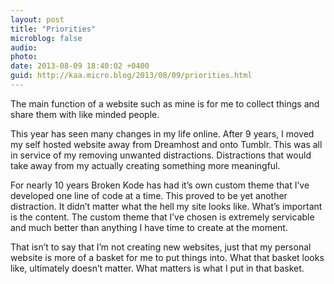 ```yaml
---
layout: post
title: "Priorities"
microblog: false
audio: 
photo: 
date: 2013-08-09 18:40:02 +0400
guid: http://kaa.micro.blog/2013/08/09/priorities.html
---
```

<p>The main function of a website such as mine is for me to collect things and share them with like minded people.</p>

<p>This year has seen many changes in my life online. After 9 years, I moved my self hosted website away from Dreamhost and onto Tumblr. This was all in service of my removing unwanted distractions. Distractions that would take away from my actually creating something more meaningful.</p>

<p>For nearly 10 years Broken Kode has had it&rsquo;s own custom theme that I&rsquo;ve developed one line of code at a time. This proved to be yet another distraction. It didn&rsquo;t matter what the hell my site looks like. What&rsquo;s important is the content. The custom theme that I&rsquo;ve chosen is extremely servicable and much better than anything I have time to create at the moment.</p>

<p>That isn&rsquo;t to say that I&rsquo;m not creating new websites, just that my personal website is more of a basket for me to put things into. What that basket looks like, ultimately doesn&rsquo;t matter. What matters is what I put in that basket.</p>
